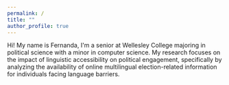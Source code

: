 ```yaml
---
permalink: /
title: ""
author_profile: true
---
```


Hi! My name is Fernanda, I'm a senior at Wellesley College majoring in political science with a minor in computer science. My research focuses on the impact of linguistic accessibility on political engagement, specifically by analyzing the availability of online multilingual election-related information for individuals facing language barriers. 